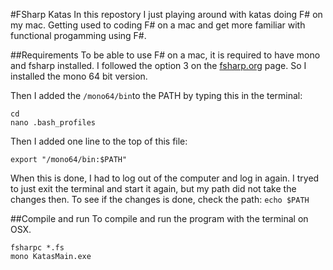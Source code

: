#FSharp Katas
In this repostory I just playing around with katas doing F# on my mac. Getting used to coding F#
on a mac and get more familiar with functional progamming using F#.

##Requirements
To be able to use F# on a mac, it is required to have mono and fsharp installed. I followed the
option 3 on the [fsharp.org](http://fsharp.org/use/mac/) page. So I installed the mono 64 bit
version.

Then I added the `/mono64/bin`to the PATH by typing this in the terminal:

	cd
	nano .bash_profiles
	
Then I added one line to the top of this file:

	export "/mono64/bin:$PATH"
	
When this is done, I had to log out of the computer and log in again. I tryed to just exit the
terminal and start it again, but my path did not take the changes then. To see if the
changes is done, check the path: `echo $PATH` 

##Compile and run
To compile and run the program with the terminal on OSX.

	fsharpc *.fs
	mono KatasMain.exe